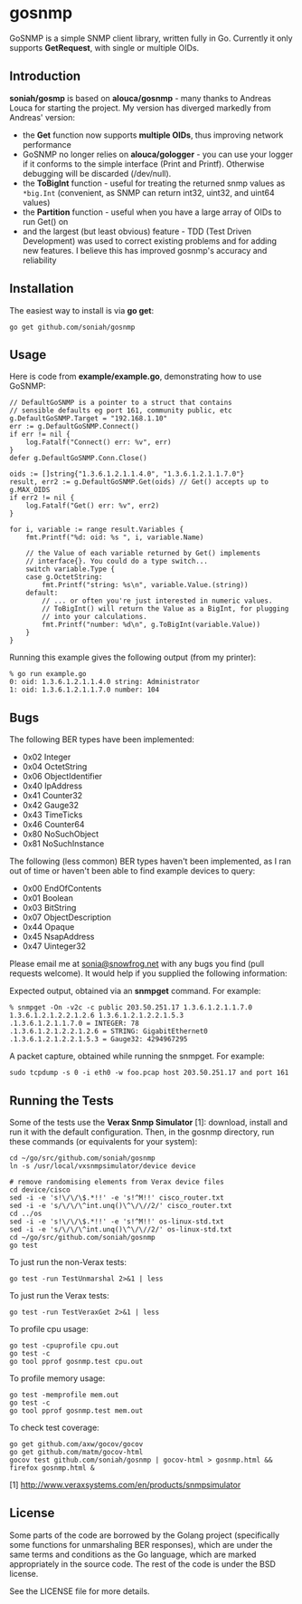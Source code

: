 gosnmp
======

GoSNMP is a simple SNMP client library, written fully in Go. Currently
it only supports **GetRequest**, with single or multiple OIDs.

Introduction
------------

**soniah/gosmp** is based on **alouca/gosnmp** - many thanks to Andreas Louca
for starting the project. My version has diverged markedly from Andreas'
version:

* the **Get** function now supports **multiple OIDs**, thus improving network
  performance
* GoSNMP no longer relies on **alouca/gologger** - you can use your logger if
  it conforms to the simple interface (Print and Printf). Otherwise debugging
  will be discarded (/dev/null).
* the **ToBigInt** function - useful for treating the returned snmp
  values as `*big.Int` (convenient, as SNMP can return int32, uint32, and
  uint64 values)
* the **Partition** function - useful when you have a large array of OIDs
  to run Get() on
* and the largest (but least obvious) feature - TDD (Test Driven Development)
  was used to correct existing problems and for adding new features. I believe
  this has improved gosnmp's accuracy and reliability

Installation
------------

The easiest way to install is via **go get**:

    go get github.com/soniah/gosnmp

Usage
-----

Here is code from **example/example.go**, demonstrating how to use GoSNMP:

    // DefaultGoSNMP is a pointer to a struct that contains
    // sensible defaults eg port 161, community public, etc
    g.DefaultGoSNMP.Target = "192.168.1.10"
    err := g.DefaultGoSNMP.Connect()
    if err != nil {
        log.Fatalf("Connect() err: %v", err)
    }
    defer g.DefaultGoSNMP.Conn.Close()

    oids := []string{"1.3.6.1.2.1.1.4.0", "1.3.6.1.2.1.1.7.0"}
    result, err2 := g.DefaultGoSNMP.Get(oids) // Get() accepts up to g.MAX_OIDS
    if err2 != nil {
        log.Fatalf("Get() err: %v", err2)
    }

    for i, variable := range result.Variables {
        fmt.Printf("%d: oid: %s ", i, variable.Name)

        // the Value of each variable returned by Get() implements
        // interface{}. You could do a type switch...
        switch variable.Type {
        case g.OctetString:
            fmt.Printf("string: %s\n", variable.Value.(string))
        default:
            // ... or often you're just interested in numeric values.
            // ToBigInt() will return the Value as a BigInt, for plugging
            // into your calculations.
            fmt.Printf("number: %d\n", g.ToBigInt(variable.Value))
        }
    }

Running this example gives the following output (from my printer):

    % go run example.go
    0: oid: 1.3.6.1.2.1.1.4.0 string: Administrator
    1: oid: 1.3.6.1.2.1.1.7.0 number: 104

Bugs
----

The following BER types have been implemented:

* 0x02 Integer
* 0x04 OctetString
* 0x06 ObjectIdentifier
* 0x40 IpAddress
* 0x41 Counter32
* 0x42 Gauge32
* 0x43 TimeTicks
* 0x46 Counter64
* 0x80 NoSuchObject
* 0x81 NoSuchInstance

The following (less common) BER types haven't been implemented, as I ran out of
time or haven't been able to find example devices to query:

* 0x00 EndOfContents
* 0x01 Boolean
* 0x03 BitString
* 0x07 ObjectDescription
* 0x44 Opaque
* 0x45 NsapAddress
* 0x47 Uinteger32

Please email me at sonia@snowfrog.net with any bugs you find (pull
requests welcome). It would help if you supplied the following
information:

Expected output, obtained via an **snmpget** command. For example:

    % snmpget -On -v2c -c public 203.50.251.17 1.3.6.1.2.1.1.7.0 1.3.6.1.2.1.2.2.1.2.6 1.3.6.1.2.1.2.2.1.5.3
    .1.3.6.1.2.1.1.7.0 = INTEGER: 78
    .1.3.6.1.2.1.2.2.1.2.6 = STRING: GigabitEthernet0
    .1.3.6.1.2.1.2.2.1.5.3 = Gauge32: 4294967295

A packet capture, obtained while running the snmpget. For example:

    sudo tcpdump -s 0 -i eth0 -w foo.pcap host 203.50.251.17 and port 161

Running the Tests
-----------------

Some of the tests use the **Verax Snmp Simulator** [1]: download,
install and run it with the default configuration. Then, in the gosnmp
directory, run these commands (or equivalents for your system):

    cd ~/go/src/github.com/soniah/gosnmp
    ln -s /usr/local/vxsnmpsimulator/device device

    # remove randomising elements from Verax device files
    cd device/cisco
    sed -i -e 's!\/\/\$.*!!' -e 's!^M!!' cisco_router.txt
    sed -i -e 's/\/\/\^int.unq()\^\/\//2/' cisco_router.txt
    cd ../os
    sed -i -e 's!\/\/\$.*!!' -e 's!^M!!' os-linux-std.txt
    sed -i -e 's/\/\/\^int.unq()\^\/\//2/' os-linux-std.txt
    cd ~/go/src/github.com/soniah/gosnmp
    go test

To just run the non-Verax tests:

    go test -run TestUnmarshal 2>&1 | less

To just run the Verax tests:

    go test -run TestVeraxGet 2>&1 | less

To profile cpu usage:

    go test -cpuprofile cpu.out
    go test -c
    go tool pprof gosnmp.test cpu.out

To profile memory usage:

    go test -memprofile mem.out
    go test -c
    go tool pprof gosnmp.test mem.out

To check test coverage:

    go get github.com/axw/gocov/gocov
    go get github.com/matm/gocov-html
    gocov test github.com/soniah/gosnmp | gocov-html > gosnmp.html && firefox gosnmp.html &

[1] http://www.veraxsystems.com/en/products/snmpsimulator

License
-------

Some parts of the code are borrowed by the Golang project (specifically
some functions for unmarshaling BER responses), which are under the same
terms and conditions as the Go language, which are marked appropriately
in the source code. The rest of the code is under the BSD license.

See the LICENSE file for more details.

